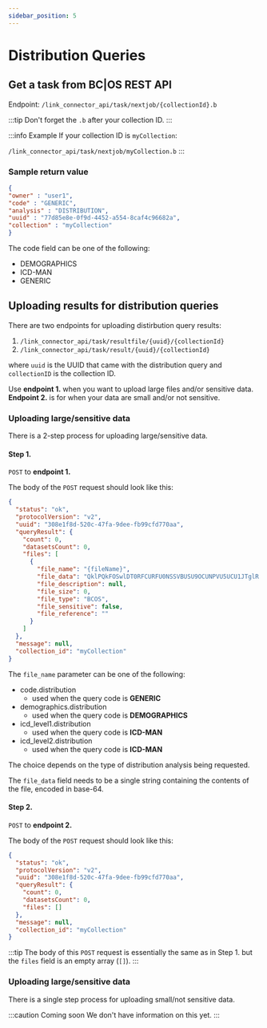 ```yaml
---
sidebar_position: 5
---
```

# Distribution Queries

## Get a task from BC|OS REST API

Endpoint: `/link_connector_api/task/nextjob/{collectionId}.b`

:::tip
Don't forget the `.b` after your collection ID.
:::

:::info Example
If your collection ID is `myCollection`:

`/link_connector_api/task/nextjob/myCollection.b`
:::

### Sample return value
```json
{
"owner" : "user1",
"code" : "GENERIC",
"analysis" : "DISTRIBUTION",
"uuid" : "77d85e8e-0f9d-4452-a554-8caf4c96682a",
"collection" : "myCollection"
}
```
The code field can be one of the following:
- DEMOGRAPHICS
- ICD-MAN
- GENERIC

## Uploading results for distribution queries
There are two endpoints for uploading distirbution query results:
1. `/link_connector_api/task/resultfile/{uuid}/{collectionId}`
2. `/link_connector_api/task/result/{uuid}/{collectionId}`

where `uuid` is the UUID that came with the distribution query and `collectionID` is the collection ID.

Use **endpoint 1.** when you want to upload large files and/or sensitive data. **Endpoint 2.** is for when your data are small and/or not sensitive.

### Uploading large/sensitive data
There is a 2-step process for uploading large/sensitive data.

#### Step 1.
`POST` to **endpoint 1.**

The body of the `POST` request should look like this:
```json
{
  "status": "ok",
  "protocolVersion": "v2",
  "uuid": "308e1f8d-520c-47fa-9dee-fb99cfd770aa",
  "queryResult": {
    "count": 0,
    "datasetsCount": 0,
    "files": [
      {
        "file_name": "{fileName}",
        "file_data": "QklPQkFOSwlDT0RFCURFU0NSSVBUSU9OCUNPVU5UCU1JTglR ...",
        "file_description": null,
        "file_size": 0,
        "file_type": "BCOS",
        "file_sensitive": false,
        "file_reference": ""
      }
    ]
  },
  "message": null,
  "collection_id": "myCollection"
}
```
The `file_name` parameter can be one of the following:
- code.distribution
  - used when the query code is **GENERIC**
- demographics.distribution
  - used when the query code is **DEMOGRAPHICS**
- icd_level1.distribution
  - used when the query code is **ICD-MAN**
- icd_level2.distribution
  - used when the query code is **ICD-MAN**

The choice depends on the type of distribution analysis being requested.

The `file_data` field needs to be a single string containing the contents of the file, encoded in base-64.

#### Step 2.
`POST` to **endpoint 2.**

The body of the `POST` request should look like this:
```json
{
  "status": "ok",
  "protocolVersion": "v2",
  "uuid": "308e1f8d-520c-47fa-9dee-fb99cfd770aa",
  "queryResult": {
    "count": 0,
    "datasetsCount": 0,
    "files": []
  },
  "message": null,
  "collection_id": "myCollection"
}
```
:::tip
The body of this `POST` request is essentially the same as in Step 1. but the `files` field is an empty array (`[]`).
:::

### Uploading large/sensitive data
There is a single step process for uploading small/not sensitive data.

:::caution Coming soon
We don't have information on this yet.
:::
